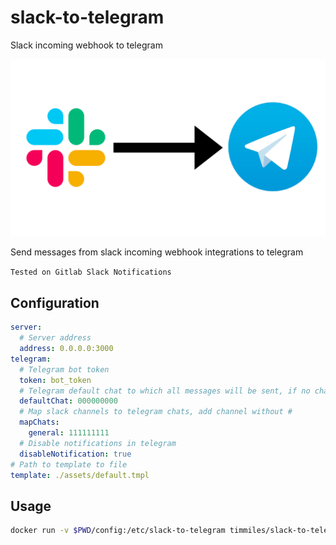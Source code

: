 # slack-to-telegram
Slack incoming webhook to telegram

![slack-to-telegram-image](docs/image.png)

Send messages from slack incoming webhook integrations to telegram

```Tested on Gitlab Slack Notifications```

## Configuration
```yaml
server:
  # Server address
  address: 0.0.0.0:3000
telegram:
  # Telegram bot token
  token: bot_token
  # Telegram default chat to which all messages will be sent, if no chat find in mapChats
  defaultChat: 000000000
  # Map slack channels to telegram chats, add channel without #
  mapChats:
    general: 111111111
  # Disable notifications in telegram
  disableNotification: true
# Path to template to file
template: ./assets/default.tmpl
```

## Usage

```bash
docker run -v $PWD/config:/etc/slack-to-telegram timmiles/slack-to-telegram --config /etc/slack-to-telegram/config.yaml
```
